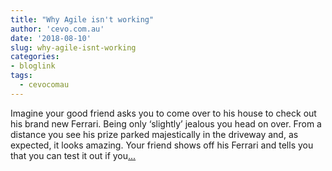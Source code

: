 ```yaml
---
title: "Why Agile isn't working"
author: 'cevo.com.au'
date: '2018-08-10'
slug: why-agile-isnt-working
categories:
- bloglink
tags:
  - cevocomau
---
```


Imagine your good friend asks you to come over to his house to check out his brand new Ferrari. Being only ‘slightly’ jealous you head on over. From a distance you see his prize parked majestically in the driveway and, as expected, it looks amazing. Your friend shows off his Ferrari and tells you that you can test it out if you[... <i class="fas fa-external-link-alt"></i>](https://cevo.com.au/post/2018-08-10-why-agile-isnt-working/)

